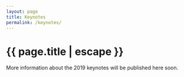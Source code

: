 ```yaml
---
layout: page
title: Keynotes
permalink: /keynotes/
---
```


<h1 class="page-title">{{ page.title | escape }}</h1>

<div class="section">
	More information about the 2019 keynotes will be published here soon.
</div>
